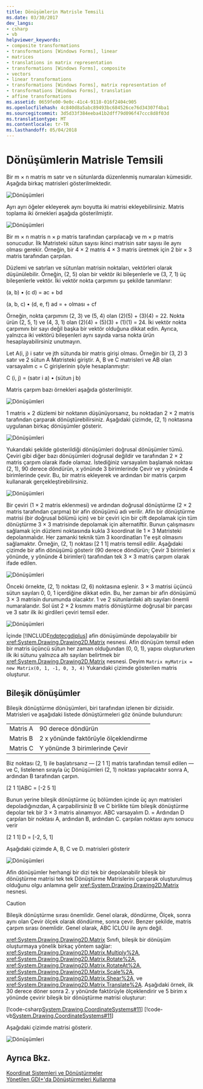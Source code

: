 ```yaml
---
title: Dönüşümlerin Matrisle Temsili
ms.date: 03/30/2017
dev_langs:
- csharp
- vb
helpviewer_keywords:
- composite transformations
- transformations [Windows Forms], linear
- matrices
- translations in matrix representation
- transformations [Windows Forms], composite
- vectors
- linear transformations
- transformations [Windows Forms], matrix representation of
- transformations [Windows Forms], translation
- affine transformations
ms.assetid: 0659fe00-9e0c-41c4-9118-016f2404c905
ms.openlocfilehash: 4c840d8a5abc89493bc684526ce76d34307f4ba1
ms.sourcegitcommit: 3d5d33f384eeba41b2dff79d096f47ccc8d8f03d
ms.translationtype: MT
ms.contentlocale: tr-TR
ms.lasthandoff: 05/04/2018
---
```

# <a name="matrix-representation-of-transformations"></a>Dönüşümlerin Matrisle Temsili
Bir m × n matris m satır ve n sütunlarda düzenlenmiş numaraları kümesidir. Aşağıda birkaç matrisleri gösterilmektedir.  
  
 ![Dönüşümleri](../../../../docs/framework/winforms/advanced/media/aboutgdip05-art04.gif "AboutGdip05_art04")  
  
 Ayrı ayrı öğeler ekleyerek aynı boyutta iki matrisi ekleyebilirsiniz. Matris toplama iki örnekleri aşağıda gösterilmiştir.  
  
 ![Dönüşümleri](../../../../docs/framework/winforms/advanced/media/aboutgdip05-art05.gif "AboutGdip05_art05")  
  
 Bir m × n matris n × p matris tarafından çarpılacağı ve m × p matris sonucudur. İlk Matristeki sütun sayısı ikinci matrisin satır sayısı ile aynı olması gerekir. Örneğin, bir 4 × 2 matris 4 × 3 matris üretmek için 2 bir × 3 matris tarafından çarpılan.  
  
 Düzlemi ve satırları ve sütunları matrisin noktaları, vektörleri olarak düşünülebilir. Örneğin, (2, 5) olan bir vektör iki bileşenlerle ve (3, 7, 1) üç bileşenlerle vektör. İki vektör nokta çarpımını şu şekilde tanımlanır:  
  
 (a, b) • (c d) = ac + bd  
  
 (a, b, c) • (d, e, f) ad = + olması + cf  
  
 Örneğin, nokta çarpımını (2, 3) ve (5, 4) olan (2)(5) + (3)(4) = 22. Nokta ürün (2, 5, 1) ve (4, 3, 1) olan (2)(4) + (5)(3) + (1)(1) = 24. İki vektör nokta çarpımını bir sayı değil başka bir vektör olduğuna dikkat edin. Ayrıca, yalnızca iki vektörü bileşenleri aynı sayıda varsa nokta ürün hesaplayabilirsiniz unutmayın.  
  
 Let A(i, j) i satır ve jth sütunda bir matris girişi olması. Örneğin bir (3, 2) 3 satır ve 2 sütun A Matristeki giriştir. A, B ve C matrisleri ve AB olan varsayalım c = C girişlerinin şöyle hesaplanmıştır:  
  
 C (i, j) = (satır i a) • (sütun j b)  
  
 Matris çarpım bazı örnekleri aşağıda gösterilmiştir.  
  
 ![Dönüşümleri](../../../../docs/framework/winforms/advanced/media/aboutgdip05-art06.gif "AboutGdip05_art06")  
  
 1 matris × 2 düzlemi bir noktanın düşünüyorsanız, bu noktadan 2 × 2 matris tarafından çarparak dönüştürebilirsiniz. Aşağıdaki çizimde, (2, 1) noktasına uygulanan birkaç dönüşümler gösterir.  
  
 ![Dönüşümleri](../../../../docs/framework/winforms/advanced/media/aboutgdip05-art07.gif "AboutGdip05_art07")  
  
 Yukarıdaki şekilde gösterildiği dönüşümleri doğrusal dönüşümler tümü. Çeviri gibi diğer bazı dönüşümleri doğrusal değildir ve tarafından 2 × 2 matris çarpım olarak ifade olamaz. İstediğiniz varsayalım başlamak noktası (2, 1), 90 derece döndürün, x yönünde 3 birimlerinde Çevir ve y yönünde 4 birimlerinde çevir. Bu, bir matris ekleyerek ve ardından bir matris çarpım kullanarak gerçekleştirebilirsiniz.  
  
 ![Dönüşümleri](../../../../docs/framework/winforms/advanced/media/aboutgdip05-art08.gif "AboutGdip05_art08")  
  
 Bir çeviri (1 × 2 matris eklenmesi) ve ardından doğrusal dönüştürme (2 × 2 matris tarafından çarpma) bir afin dönüşümü adı verilir. Afin bir dönüştürme matrisi (bir doğrusal bölümü için) ve bir çeviri için bir çift depolamak için tüm dönüştürme 3 × 3 matrisinde depolamak için alternatiftir. Bunun çalışmasını sağlamak için düzlemi noktasında kukla 3 koordinat ile 1 × 3 Matristeki depolanmalıdır. Her zamanki teknik tüm 3 koordinatları 1'e eşit olmasını sağlamaktır. Örneğin, (2, 1) noktası [2 1 1] matris temsil edilir. Aşağıdaki çizimde bir afin dönüşümü gösterir (90 derece döndürün; Çevir 3 birimleri x yönünde, y yönünde 4 birimleri) tarafından tek 3 × 3 matris çarpım olarak ifade edilen.  
  
 ![Dönüşümleri](../../../../docs/framework/winforms/advanced/media/aboutgdip05-art09.gif "AboutGdip05_art09")  
  
 Önceki örnekte, (2, 1) noktası (2, 6) noktasına eşlenir. 3 × 3 matrisi üçüncü sütun sayıları 0, 0, 1 içerdiğine dikkat edin. Bu, her zaman bir afin dönüşümü 3 × 3 matrisin durumunda olacaktır. 1 ve 2 sütunlardaki altı sayıları önemli numaralarıdır. Sol üst 2 × 2 kısmını matris dönüştürme doğrusal bir parçası ve 3 satır ilk iki girdileri çeviri temsil eder.  
  
 ![Dönüşümleri](../../../../docs/framework/winforms/advanced/media/aboutgdip05-art10.gif "AboutGdip05_art10")  
  
 İçinde [!INCLUDE[ndptecgdiplus](../../../../includes/ndptecgdiplus-md.md)] afin dönüşümünde depolayabilir bir <xref:System.Drawing.Drawing2D.Matrix> nesnesi. Afin dönüşüm temsil eden bir matris üçüncü sütun her zaman olduğundan (0, 0, 1), yapısı oluştururken ilk iki sütunu yalnızca altı sayıları belirtmek bir <xref:System.Drawing.Drawing2D.Matrix> nesnesi. Deyim `Matrix myMatrix = new Matrix(0, 1, -1, 0, 3, 4)` Yukarıdaki çizimde gösterilen matris oluşturur.  
  
## <a name="composite-transformations"></a>Bileşik dönüşümler  
 Bileşik dönüştürme dönüşümleri, biri tarafından izlenen bir dizisidir. Matrisleri ve aşağıdaki listede dönüştürmeleri göz önünde bulundurun:  
  
|||  
|-|-|  
|Matris A|90 derece döndürün|  
|Matris B|2 x yönünde faktörüyle ölçeklendirme|  
|Matris C|Y yönünde 3 birimlerinde Çevir|  
  
 Biz noktası (2, 1) ile başlatırsanız — [2 1 1] matris tarafından temsil edilen — ve C, listelenen sırayla üç Dönüşümleri (2, 1) noktası yapılacaktır sonra A, ardından B tarafından çarpın.  
  
 [2 1 1]ABC = [-2 5 1]  
  
 Bunun yerine bileşik dönüştürme üç bölümden içinde üç ayrı matrisleri depoladığınızdan, A çarpabilirsiniz B ve C birlikte tüm bileşik dönüştürme depolar tek bir 3 × 3 matris alınamıyor. ABC varsayalım D. = Ardından D çarpılan bir noktası A, ardından B, ardından C. çarpılan noktası aynı sonucu verir  
  
 [2 1 1] D = [-2, 5, 1]  
  
 Aşağıdaki çizimde A, B, C ve D. matrisleri gösterir  
  
 ![Dönüşümleri](../../../../docs/framework/winforms/advanced/media/aboutgdip05-art12.gif "AboutGdip05_art12")  
  
 Afin dönüşümler herhangi bir dizi tek bir depolanabilir bileşik bir dönüştürme matrisi tek tek Dönüştürme Matrislerini çarparak oluşturulmuş olduğunu olgu anlamına gelir <xref:System.Drawing.Drawing2D.Matrix> nesnesi.  
  
> [!CAUTION]
>  Bileşik dönüştürme sırası önemlidir. Genel olarak, döndürme, Ölçek, sonra aynı olan Çevir ölçek olarak döndürme, sonra çevir. Benzer şekilde, matris çarpım sırası önemlidir. Genel olarak, ABC İCLOU ile aynı değil.  
  
 <xref:System.Drawing.Drawing2D.Matrix> Sınıfı, bileşik bir dönüşüm oluşturmaya yönelik birkaç yöntem sağlar: <xref:System.Drawing.Drawing2D.Matrix.Multiply%2A>, <xref:System.Drawing.Drawing2D.Matrix.Rotate%2A>, <xref:System.Drawing.Drawing2D.Matrix.RotateAt%2A>, <xref:System.Drawing.Drawing2D.Matrix.Scale%2A>, <xref:System.Drawing.Drawing2D.Matrix.Shear%2A>, ve <xref:System.Drawing.Drawing2D.Matrix.Translate%2A>. Aşağıdaki örnek, ilk 30 derece döner sonra 2. y yönünde faktörüyle ölçeklendirir ve 5 birim x yönünde çevirir bileşik bir dönüştürme matrisi oluşturur:  
  
 [!code-csharp[System.Drawing.CoordinateSystems#11](../../../../samples/snippets/csharp/VS_Snippets_Winforms/System.Drawing.CoordinateSystems/CS/Class1.cs#11)]
 [!code-vb[System.Drawing.CoordinateSystems#11](../../../../samples/snippets/visualbasic/VS_Snippets_Winforms/System.Drawing.CoordinateSystems/VB/Class1.vb#11)]  
  
 Aşağıdaki çizimde matrisi gösterir.  
  
 ![Dönüşümleri](../../../../docs/framework/winforms/advanced/media/aboutgdip05-art13.gif "AboutGdip05_art13")  
  
## <a name="see-also"></a>Ayrıca Bkz.  
 [Koordinat Sistemleri ve Dönüştürmeler](../../../../docs/framework/winforms/advanced/coordinate-systems-and-transformations.md)  
 [Yönetilen GDI+'da Dönüştürmeleri Kullanma](../../../../docs/framework/winforms/advanced/using-transformations-in-managed-gdi.md)
